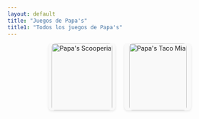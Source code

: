 ```yaml
---
layout: default
title: "Juegos de Papa's"
title1: "Todos los juegos de Papa's"
---
```


<div class="container-wrapper">
  <div class="custom-container">
    <div class="games-grid">
      <div class="game-item">
        <a href="{{ '/juegos/papas/scooperia' | relative_url }}">
          <img src="{{ '/assets/flash/papasscooperia/icon_300x300_papasscooperia.jpg' | relative_url }}" alt="Papa's Scooperia">
        </a>
      </div>
      <!-- Añadir más juegos aquí siguiendo el mismo formato -->
      <div class="game-item">
        <a href="{{ '/juegos/papas/tacomia' | relative_url }}">
          <img src="{{ '/assets/flash/papastacomia/papastacomia_300x300.jpg' | relative_url }}" alt="Papa's Taco Mia">
        </a>
      </div>
    </div>
  </div>
</div>

<style>
  .games-grid {
    display: flex;
    flex-wrap: wrap;
    justify-content: center; /* Centra los elementos horizontalmente */
    gap: 20px;
  }

  .game-item {
    display: flex;
    align-items: center; /* Centra los iconos verticalmente */
    justify-content: center; /* Centra los iconos horizontalmente */
    flex: 1 1 150px; /* Flex-grow, flex-shrink, flex-basis */
    max-width: 150px; /* Ancho máximo para cada elemento */
    height: 150px; /* Alto fijo para cada elemento */
    border-radius: 8px; /* Opcional: Bordes redondeados */
    background-color: #f9f9f9; /* Opcional: Color de fondo para cada ítem */
    box-shadow: 0 2px 5px rgba(0, 0, 0, 0.1); /* Opcional: Sombra para cada ítem */
  }

  .game-item img {
    width: 100%; /* Ajusta el ancho de la imagen al tamaño del contenedor */
    height: 100%; /* Ajusta la altura de la imagen al tamaño del contenedor */
    object-fit: cover; /* Asegura que la imagen mantenga su proporción */
    border-radius: 8px; /* Opcional: Bordes redondeados para las imágenes */
  }

  /* Media Queries para pantallas más pequeñas */
  @media (max-width: 600px) {
    .game-item {
      flex: 1 1 100%; /* Ocupa todo el ancho en pantallas pequeñas */
      max-width: 100%;
    }
  }

  @media (min-width: 600px) and (max-width: 900px) {
    .game-item {
      flex: 1 1 45%; /* Ocupa el 45% del ancho en pantallas medianas */
    }
  }
</style>
